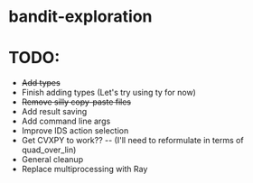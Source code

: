 # bandit-exploration

# TODO:
- ~~Add types~~
- Finish adding types (Let's try using ty for now)
- ~~Remove silly copy-paste files~~
- Add result saving
- Add command line args
- Improve IDS action selection
- Get CVXPY to work?? -- (I'll need to reformulate in terms of quad_over_lin)
- General cleanup
- Replace multiprocessing with Ray